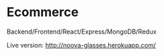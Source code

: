 # Ecommerce
Backend/Frontend/React/Express/MongoDB/Redux

Live version:
http://noova-glasses.herokuapp.com/
